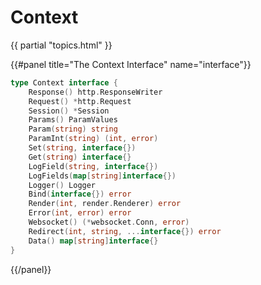 # Context

{{ partial "topics.html" }}

{{#panel title="The Context Interface" name="interface"}}
```go
type Context interface {
	Response() http.ResponseWriter
	Request() *http.Request
	Session() *Session
	Params() ParamValues
	Param(string) string
	ParamInt(string) (int, error)
	Set(string, interface{})
	Get(string) interface{}
	LogField(string, interface{})
	LogFields(map[string]interface{})
	Logger() Logger
	Bind(interface{}) error
	Render(int, render.Renderer) error
	Error(int, error) error
	Websocket() (*websocket.Conn, error)
	Redirect(int, string, ...interface{}) error
	Data() map[string]interface{}
}
```
{{/panel}}
